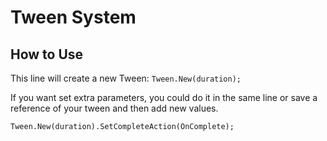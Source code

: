 # Tween System

## How to Use

This line will create a new Tween:
`Tween.New(duration);`

If you want set extra parameters, you could do it in the same line or save a reference of your tween and then add new values.

`Tween.New(duration).SetCompleteAction(OnComplete);`